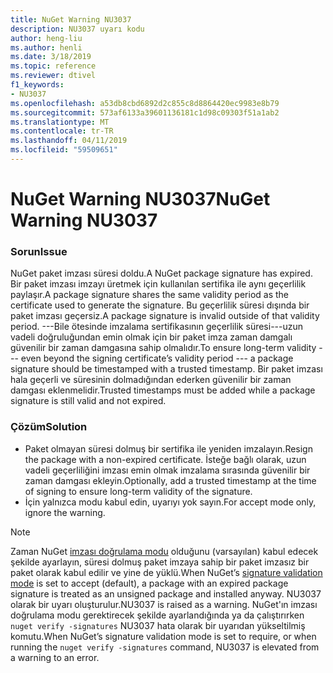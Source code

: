 ```yaml
---
title: NuGet Warning NU3037
description: NU3037 uyarı kodu
author: heng-liu
ms.author: henli
ms.date: 3/18/2019
ms.topic: reference
ms.reviewer: dtivel
f1_keywords:
- NU3037
ms.openlocfilehash: a53db8cbd6892d2c855c8d8864420ec9983e8b79
ms.sourcegitcommit: 573af6133a39601136181c1d98c09303f51a1ab2
ms.translationtype: MT
ms.contentlocale: tr-TR
ms.lasthandoff: 04/11/2019
ms.locfileid: "59509651"
---
```

# <a name="nuget-warning-nu3037"></a><span data-ttu-id="53fc4-103">NuGet Warning NU3037</span><span class="sxs-lookup"><span data-stu-id="53fc4-103">NuGet Warning NU3037</span></span>

### <a name="issue"></a><span data-ttu-id="53fc4-104">Sorun</span><span class="sxs-lookup"><span data-stu-id="53fc4-104">Issue</span></span>

<span data-ttu-id="53fc4-105">NuGet paket imzası süresi doldu.</span><span class="sxs-lookup"><span data-stu-id="53fc4-105">A NuGet package signature has expired.</span></span>
<span data-ttu-id="53fc4-106">Bir paket imzası imzayı üretmek için kullanılan sertifika ile aynı geçerlilik paylaşır.</span><span class="sxs-lookup"><span data-stu-id="53fc4-106">A package signature shares the same validity period as the certificate used to generate the signature.</span></span> <span data-ttu-id="53fc4-107">Bu geçerlilik süresi dışında bir paket imzası geçersiz.</span><span class="sxs-lookup"><span data-stu-id="53fc4-107">A package signature is invalid outside of that validity period.</span></span>
<span data-ttu-id="53fc4-108">---Bile ötesinde imzalama sertifikasının geçerlilik süresi---uzun vadeli doğruluğundan emin olmak için bir paket imza zaman damgalı güvenilir bir zaman damgasına sahip olmalıdır.</span><span class="sxs-lookup"><span data-stu-id="53fc4-108">To ensure long-term validity --- even beyond the signing certificate’s validity period --- a package signature should be timestamped with a trusted timestamp.</span></span> <span data-ttu-id="53fc4-109">Bir paket imzası hala geçerli ve süresinin dolmadığından ederken güvenilir bir zaman damgası eklenmelidir.</span><span class="sxs-lookup"><span data-stu-id="53fc4-109">Trusted timestamps must be added while a package signature is still valid and not expired.</span></span>


### <a name="solution"></a><span data-ttu-id="53fc4-110">Çözüm</span><span class="sxs-lookup"><span data-stu-id="53fc4-110">Solution</span></span>

* <span data-ttu-id="53fc4-111">Paket olmayan süresi dolmuş bir sertifika ile yeniden imzalayın.</span><span class="sxs-lookup"><span data-stu-id="53fc4-111">Resign the package with a non-expired certificate.</span></span> <span data-ttu-id="53fc4-112">İsteğe bağlı olarak, uzun vadeli geçerliliğini imzası emin olmak imzalama sırasında güvenilir bir zaman damgası ekleyin.</span><span class="sxs-lookup"><span data-stu-id="53fc4-112">Optionally, add a trusted timestamp at the time of signing to ensure long-term validity of the signature.</span></span>
* <span data-ttu-id="53fc4-113">İçin yalnızca modu kabul edin, uyarıyı yok sayın.</span><span class="sxs-lookup"><span data-stu-id="53fc4-113">For accept mode only, ignore the warning.</span></span>

> [!Note]
> <span data-ttu-id="53fc4-114">Zaman NuGet [imzası doğrulama modu](https://docs.microsoft.com/en-us/nuget/consume-packages/installing-signed-packages#configure-package-signature-requirements) olduğunu (varsayılan) kabul edecek şekilde ayarlayın, süresi dolmuş paket imzaya sahip bir paket imzasız bir paket olarak kabul edilir ve yine de yüklü.</span><span class="sxs-lookup"><span data-stu-id="53fc4-114">When NuGet’s [signature validation mode](https://docs.microsoft.com/en-us/nuget/consume-packages/installing-signed-packages#configure-package-signature-requirements) is set to accept (default), a package with an expired package signature is treated as an unsigned package and installed anyway.</span></span> <span data-ttu-id="53fc4-115">NU3037 olarak bir uyarı oluşturulur.</span><span class="sxs-lookup"><span data-stu-id="53fc4-115">NU3037 is raised as a warning.</span></span> <span data-ttu-id="53fc4-116">NuGet'ın imzası doğrulama modu gerektirecek şekilde ayarlandığında ya da çalıştırırken `nuget verify -signatures` NU3037 hata olarak bir uyarıdan yükseltilmiş komutu.</span><span class="sxs-lookup"><span data-stu-id="53fc4-116">When NuGet’s signature validation mode is set to require, or when running the `nuget verify -signatures` command, NU3037 is elevated from a warning to an error.</span></span> 